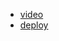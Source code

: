 - [video](https://youtu.be/XiPKxTi5foQ)
- [deploy](https://rolling-scopes-school.github.io/fronte-finem-JSFE2021Q1/presentation/)
